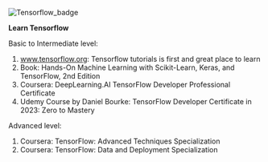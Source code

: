 
![Tensorflow_badge](https://github.com/JSini/tensorflow/assets/79960101/7cbb1bba-6c84-486a-8577-b120db2b6d14)

**Learn Tensorflow**

Basic to Intermediate level:
1. www.tensorflow.org: Tensorflow tutorials is first and great place to learn
2. Book: Hands-On Machine Learning with Scikit-Learn, Keras, and TensorFlow, 2nd Edition
3. Coursera: DeepLearning.AI TensorFlow Developer Professional Certificate
4. Udemy Course by Daniel Bourke: TensorFlow Developer Certificate in 2023: Zero to Mastery

Advanced level:
1. Coursera: TensorFlow: Advanced Techniques Specialization
2. Coursera: TensorFlow: Data and Deployment Specialization
